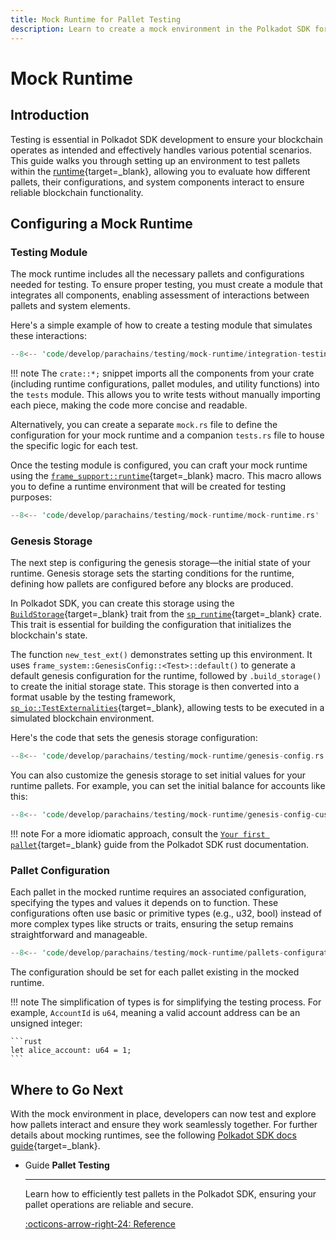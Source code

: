 ```yaml
---
title: Mock Runtime for Pallet Testing
description: Learn to create a mock environment in the Polkadot SDK for testing intra-pallet functionality and inter-pallet interactions seamlessly.
---
```


# Mock Runtime

## Introduction

Testing is essential in Polkadot SDK development to ensure your blockchain operates as intended and effectively handles various potential scenarios. This guide walks you through setting up an environment to test pallets within the [runtime](/polkadot-protocol/glossary#runtime){target=_blank}, allowing you to evaluate how different pallets, their configurations, and system components interact to ensure reliable blockchain functionality.

## Configuring a Mock Runtime

### Testing Module

The mock runtime includes all the necessary pallets and configurations needed for testing. To ensure proper testing, you must create a module that integrates all components, enabling assessment of interactions between pallets and system elements.


Here's a simple example of how to create a testing module that simulates these interactions:

```rust
--8<-- 'code/develop/parachains/testing/mock-runtime/integration-testing-module.rs'
```

!!! note
    The `crate::*;` snippet imports all the components from your crate (including runtime configurations, pallet modules, and utility functions) into the `tests` module. This allows you to write tests without manually importing each piece, making the code more concise and readable.

Alternatively, you can create a separate `mock.rs` file to define the configuration for your mock runtime and a companion `tests.rs` file to house the specific logic for each test.

Once the testing module is configured, you can craft your mock runtime using the [`frame_support::runtime`](https://paritytech.github.io/polkadot-sdk/master/frame_support/attr.runtime.html){target=\_blank} macro. This macro allows you to define a runtime environment that will be created for testing purposes:

```rust
--8<-- 'code/develop/parachains/testing/mock-runtime/mock-runtime.rs'
```
### Genesis Storage

The next step is configuring the genesis storage—the initial state of your runtime. Genesis storage sets the starting conditions for the runtime, defining how pallets are configured before any blocks are produced.

In Polkadot SDK, you can create this storage using the [`BuildStorage`](https://paritytech.github.io/polkadot-sdk/master/sp_runtime/trait.BuildStorage.html){target=\_blank} trait from the [`sp_runtime`](https://paritytech.github.io/polkadot-sdk/master/sp_runtime){target=\_blank} crate. This trait is essential for building the configuration that initializes the blockchain's state.

The function `new_test_ext()` demonstrates setting up this environment. It uses `frame_system::GenesisConfig::<Test>::default()` to generate a default genesis configuration for the runtime, followed by `.build_storage()` to create the initial storage state. This storage is then converted into a format usable by the testing framework, [`sp_io::TestExternalities`](https://paritytech.github.io/polkadot-sdk/master/sp_io/type.TestExternalities.html){target=\_blank}, allowing tests to be executed in a simulated blockchain environment.

Here's the code that sets the genesis storage configuration:

```rust
--8<-- 'code/develop/parachains/testing/mock-runtime/genesis-config.rs'
```

You can also customize the genesis storage to set initial values for your runtime pallets. For example, you can set the initial balance for accounts like this:

```rust
--8<-- 'code/develop/parachains/testing/mock-runtime/genesis-config-custom.rs'
```

!!! note
    For a more idiomatic approach, consult the [`Your first pallet`](https://paritytech.github.io/polkadot-sdk/master/polkadot_sdk_docs/guides/your_first_pallet/index.html#better-test-setup){target=\_blank} guide from the Polkadot SDK rust documentation.

### Pallet Configuration

Each pallet in the mocked runtime requires an associated configuration, specifying the types and values it depends on to function. These configurations often use basic or primitive types (e.g., u32, bool) instead of more complex types like structs or traits, ensuring the setup remains straightforward and manageable.

```rust
--8<-- 'code/develop/parachains/testing/mock-runtime/pallets-configurations.rs'
```

The configuration should be set for each pallet existing in the mocked runtime.

!!! note
    The simplification of types is for simplifying the testing process. For example, `AccountId` is `u64`, meaning a valid account address can be an unsigned integer:

    ```rust
    let alice_account: u64 = 1;
    ```

## Where to Go Next

With the mock environment in place, developers can now test and explore how pallets interact and ensure they work seamlessly together. For further details about mocking runtimes, see the following [Polkadot SDK docs guide](https://paritytech.github.io/polkadot-sdk/master/polkadot_sdk_docs/guides/your_first_pallet/index.html#your-first-test-runtime){target=\_blank}.

<div class="grid cards" markdown>

-   <span class="badge guide">Guide</span> __Pallet Testing__

    ---

    Learn how to efficiently test pallets in the Polkadot SDK, ensuring your pallet operations are reliable and secure.

    [:octicons-arrow-right-24: Reference](/develop/parachains/testing/pallet-testing/)

</div>